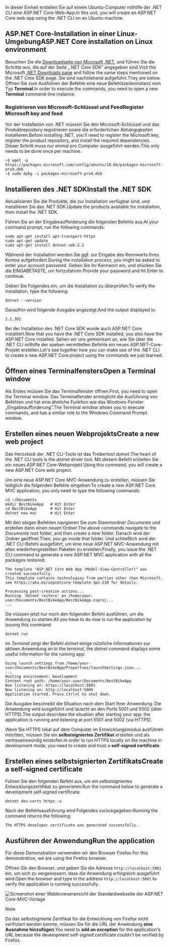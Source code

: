 <span data-ttu-id="885dd-101">In dieser Einheit erstellen Sie auf einem Ubuntu-Computer mithilfe der .NET CLI eine ASP.NET Core-Web-App.</span><span class="sxs-lookup"><span data-stu-id="885dd-101">In this unit, you will create an ASP.NET Core web app using the .NET CLI on an Ubuntu machine.</span></span>

## <a name="aspnet-core-installation-on-linux-environment"></a><span data-ttu-id="885dd-102">ASP.NET Core-Installation in einer Linux-Umgebung</span><span class="sxs-lookup"><span data-stu-id="885dd-102">ASP.NET Core installation on Linux environment</span></span>

<span data-ttu-id="885dd-103">Besuchen Sie die [Downloadseite von Microsoft .NET](https://www.microsoft.com/net/download), und führen Sie die Schritte aus, die auf der Seite „.NET Core SDK“ angegeben sind.</span><span class="sxs-lookup"><span data-stu-id="885dd-103">Visit the Microsoft [.NET Downloads page](https://www.microsoft.com/net/download) and follow the same steps mentioned on the .NET Core SDK page.</span></span> <span data-ttu-id="885dd-104">Sie sind nachstehend aufgeführt.</span><span class="sxs-lookup"><span data-stu-id="885dd-104">They are below.</span></span> <span data-ttu-id="885dd-105">Öffnen Sie zum Ausführen der Befehle eine neue Befehlszeileninstanz vom Typ **Terminal**.</span><span class="sxs-lookup"><span data-stu-id="885dd-105">In order to execute the commands, you need to open a new **Terminal** command-line instance.</span></span>

### <a name="register-microsoft-key-and-feed"></a><span data-ttu-id="885dd-106">Registrieren von Microsoft-Schlüssel und Feed</span><span class="sxs-lookup"><span data-stu-id="885dd-106">Register Microsoft key and feed</span></span>

<span data-ttu-id="885dd-107">Vor der Installation von .NET müssen Sie den Microsoft-Schlüssel und das Produktrepository registrieren sowie die erforderlichen Abhängigkeiten installieren.</span><span class="sxs-lookup"><span data-stu-id="885dd-107">Before installing .NET, you'll need to register the Microsoft key, register the product repository, and install the required dependencies.</span></span> <span data-ttu-id="885dd-108">Dieser Schritt muss nur einmal pro Computer ausgeführt werden.</span><span class="sxs-lookup"><span data-stu-id="885dd-108">This only needs to be done once per machine.</span></span>

```console
~$ wget -q https://packages.microsoft.com/config/ubuntu/18.04/packages-microsoft-prod.deb
~$ sudo dpkg -i packages-microsoft-prod.deb
```

## <a name="install-the-net-sdk"></a><span data-ttu-id="885dd-109">Installieren des .NET SDK</span><span class="sxs-lookup"><span data-stu-id="885dd-109">Install the .NET SDK</span></span>

<span data-ttu-id="885dd-110">Aktualisieren Sie die Produkte, die zur Installation verfügbar sind, und installieren Sie das .NET SDK.</span><span class="sxs-lookup"><span data-stu-id="885dd-110">Update the products available for installation, then install the .NET SDK.</span></span>

<span data-ttu-id="885dd-111">Führen Sie an der Eingabeaufforderung die folgenden Befehle aus:</span><span class="sxs-lookup"><span data-stu-id="885dd-111">At your command prompt, run the following commands:</span></span>

```console
sudo apt-get install apt-transport-https
sudo apt-get update
sudo apt-get install dotnet-sdk-2.1
```

<span data-ttu-id="885dd-112">Während der Installation werden Sie ggf. zur Eingabe des Kennworts Ihres Kontos aufgefordert.</span><span class="sxs-lookup"><span data-stu-id="885dd-112">During the installation process, you might be asked to enter your account password.</span></span> <span data-ttu-id="885dd-113">Geben Sie Ihr Kennwort ein, und drücken Sie die EINGABETASTE, um fortzufahren.</span><span class="sxs-lookup"><span data-stu-id="885dd-113">Provide your password and hit Enter to continue.</span></span>

<span data-ttu-id="885dd-114">Geben Sie Folgendes ein, um die Installation zu überprüfen:</span><span class="sxs-lookup"><span data-stu-id="885dd-114">To verify the installation, type the following:</span></span>

```console
dotnet --version
```

<span data-ttu-id="885dd-115">Daraufhin wird folgende Ausgabe angezeigt:</span><span class="sxs-lookup"><span data-stu-id="885dd-115">And the output displayed is:</span></span>

```console
2.1.302
```

<span data-ttu-id="885dd-116">Bei der Installation des .NET Core SDK wurde auch ASP.NET Core installiert.</span><span class="sxs-lookup"><span data-stu-id="885dd-116">Now that you have the .NET Core SDK installed, you also have the ASP.NET Core installed.</span></span> <span data-ttu-id="885dd-117">Sehen wir uns gemeinsam an, wie Sie über die .NET CLI mithilfe der soeben vermittelten Befehle ein neues ASP.NET-Core-Projekt erstellen.</span><span class="sxs-lookup"><span data-stu-id="885dd-117">Let's see together how you can make use of the .NET CLI to create a new ASP.NET Core project using the commands we just learned.</span></span>

## <a name="open-a-terminal-window"></a><span data-ttu-id="885dd-118">Öffnen eines Terminalfensters</span><span class="sxs-lookup"><span data-stu-id="885dd-118">Open a Terminal window</span></span>

<span data-ttu-id="885dd-119">Als Erstes müssen Sie das Terminalfenster öffnen.</span><span class="sxs-lookup"><span data-stu-id="885dd-119">First, you need to open the Terminal window.</span></span> <span data-ttu-id="885dd-120">Das Terminalfenster ermöglicht die Ausführung von Befehlen und hat eine ähnliche Funktion wie das Windows-Fenster „Eingabeaufforderung“.</span><span class="sxs-lookup"><span data-stu-id="885dd-120">The Terminal window allows you to execute commands, and has a similar role to the Windows Command Prompt window.</span></span>

## <a name="create-a-new-web-project"></a><span data-ttu-id="885dd-121">Erstellen eines neuen Webprojekts</span><span class="sxs-lookup"><span data-stu-id="885dd-121">Create a new web project</span></span>

<span data-ttu-id="885dd-122">Das Herzstück der .NET CLI-Tools ist das Treibertool *dotnet*.</span><span class="sxs-lookup"><span data-stu-id="885dd-122">The heart of the .NET CLI tools is the *dotnet* driver tool.</span></span> <span data-ttu-id="885dd-123">Mit diesem Befehl erstellen Sie ein neues ASP.NET Core-Webprojekt.</span><span class="sxs-lookup"><span data-stu-id="885dd-123">Using this command, you will create a new ASP.NET Core web project.</span></span>

<span data-ttu-id="885dd-124">Um eine neue ASP.NET Core MVC-Anwendung zu erstellen, müssen Sie lediglich die folgenden Befehle eingeben:</span><span class="sxs-lookup"><span data-stu-id="885dd-124">To create a new ASP.NET Core MVC application, you only need to type the following commands:</span></span>

```console
cd ~/Documents
mkdir BestBikeApp   # Hit Enter
cd BestBikeApp      # Hit Enter
dotnet new mvc      # Hit Enter
```

<span data-ttu-id="885dd-125">Mit den obigen Befehlen navigieren Sie zum Stammordner *Documents* und erstellen dann einen neuen Ordner.</span><span class="sxs-lookup"><span data-stu-id="885dd-125">The above commands navigate to the *Documents* root folder, and then create a new folder.</span></span> <span data-ttu-id="885dd-126">Danach wird der Ordner geöffnet.</span><span class="sxs-lookup"><span data-stu-id="885dd-126">Then, you go inside that folder.</span></span> <span data-ttu-id="885dd-127">Und schließlich wird der .NET CLI-Befehl ausgeführt, um eine neue ASP.NET MVC-Anwendung mit allen wiederhergestellten Paketen zu erstellen:</span><span class="sxs-lookup"><span data-stu-id="885dd-127">Finally, you issue the .NET CLI command to generate a new ASP.NET MVC application with all the packages restored:</span></span>

```console
The template "ASP.NET Core Web App (Model-View-Controller)" was created successfully.
This template contains technologies from parties other than Microsoft, see https://aka.ms/aspnetcore-template-3pn-210 for details.

Processing post-creation actions...
Running 'dotnet restore' on /home/your-user/Documents/BestBikeApp/BestBikeApp.csproj...
...
```

<span data-ttu-id="885dd-128">Sie müssen jetzt nur noch den folgenden Befehl ausführen, um die Anwendung zu starten:</span><span class="sxs-lookup"><span data-stu-id="885dd-128">All you have to do now is run the application by issuing this command:</span></span>

```console
dotnet run
```

<span data-ttu-id="885dd-129">Im *Terminal* zeigt der Befehl *dotnet* einige nützliche Informationen zur aktiven Anwendung an:</span><span class="sxs-lookup"><span data-stu-id="885dd-129">In the *terminal*, the *dotnet* command displays some useful information for the running app:</span></span>

```console
Using launch settings from /home/your-user/Documents/BestBikeApp/Properties/launchSettings.json...
...
Hosting environment: Development
Content root path: /home/your-user/Documents/BestBikeApp
Now listening on: https://localhost:5001
Now listening on: http://localhost:5000
Application started. Press Ctrl+C to shut down.
```

<span data-ttu-id="885dd-130">Die Ausgabe beschreibt die Situation nach dem Start Ihrer Anwendung: Die Anwendung wird ausgeführt und lauscht an den Ports 5001 und 5002 (über HTTPS).</span><span class="sxs-lookup"><span data-stu-id="885dd-130">The output describes the situation after starting your app: the application is running and listening at port 5001 and 5002 (via HTTPS).</span></span>

<span data-ttu-id="885dd-131">Wenn Sie HTTPS lokal auf dem Computer im Entwicklungsmodus ausführen möchten, müssen Sie ein **selbstsigniertes Zertifikat** erstellen und als vertrauenswürdig einstufen.</span><span class="sxs-lookup"><span data-stu-id="885dd-131">In order to run HTTPS locally on the machine in development mode, you need to create and trust a **self-signed certificate**.</span></span>

## <a name="create-a-self-signed-certificate"></a><span data-ttu-id="885dd-132">Erstellen eines selbstsignierten Zertifikats</span><span class="sxs-lookup"><span data-stu-id="885dd-132">Create a self-signed certificate</span></span>

<span data-ttu-id="885dd-133">Führen Sie den folgenden Befehl aus, um ein selbstsigniertes Entwicklungszertifikat zu generieren:</span><span class="sxs-lookup"><span data-stu-id="885dd-133">Run the command below to generate a development self-signed certificate:</span></span>

```console
dotnet dev-certs https -v
```

<span data-ttu-id="885dd-134">Nach der Befehlsausführung wird Folgendes zurückgegeben:</span><span class="sxs-lookup"><span data-stu-id="885dd-134">Running the command returns the following:</span></span>

```console
The HTTPS developer certificate was generated successfully.
```

## <a name="run-the-application"></a><span data-ttu-id="885dd-135">Ausführen der Anwendung</span><span class="sxs-lookup"><span data-stu-id="885dd-135">Run the application</span></span>

<span data-ttu-id="885dd-136">Für diese Demonstration verwenden wir den Browser Firefox.</span><span class="sxs-lookup"><span data-stu-id="885dd-136">For this demonstration, we are using the Firefox browser.</span></span>

<span data-ttu-id="885dd-137">Öffnen Sie den Browser, und geben Sie die Adresse `http://localhost:5001` ein, um sich zu vergewissern, dass die Anwendung erfolgreich ausgeführt wird.</span><span class="sxs-lookup"><span data-stu-id="885dd-137">Open the browser and type in the address `http://localhost:5001` to verify the application is running successfully.</span></span>

![Screenshot einer Webbrowseransicht der Standardwebseite der ASP.NET Core-MVC-Vorlage](../media/5-asp-core-mvc-default-template.PNG)

> [!NOTE]
> <span data-ttu-id="885dd-139">Da das selbstsignierte Zertifikat für die Entwicklung von Firefox nicht verifiziert werden konnte, müssen Sie für die URL der Anwendung **eine Ausnahme hinzufügen**.</span><span class="sxs-lookup"><span data-stu-id="885dd-139">You need to **add an exception** for the application's URL because the development self-signed certificate couldn't be verified by Firefox.</span></span>
